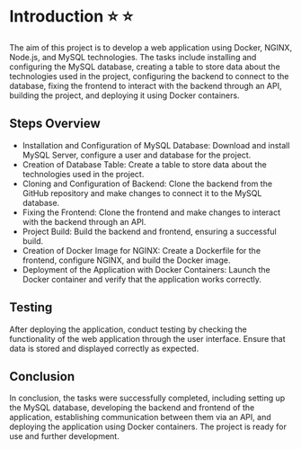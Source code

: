 # Introduction :star: :star: 
The aim of this project is to develop a web application using Docker, NGINX, Node.js, and MySQL technologies. The tasks include installing and configuring the MySQL database, creating a table to store data about the technologies used in the project, configuring the backend to connect to the database, fixing the frontend to interact with the backend through an API, building the project, and deploying it using Docker containers.

## Steps Overview
- Installation and Configuration of MySQL Database: Download and install MySQL Server, configure a user and database for the project.
- Creation of Database Table: Create a table to store data about the technologies used in the project.
- Cloning and Configuration of Backend: Clone the backend from the GitHub repository and make changes to connect it to the MySQL database.
- Fixing the Frontend: Clone the frontend and make changes to interact with the backend through an API.
- Project Build: Build the backend and frontend, ensuring a successful build.
- Creation of Docker Image for NGINX: Create a Dockerfile for the frontend, configure NGINX, and build the Docker image.
- Deployment of the Application with Docker Containers: Launch the Docker container and verify that the application works correctly.

## Testing
After deploying the application, conduct testing by checking the functionality of the web application through the user interface. Ensure that data is stored and displayed correctly as expected.

## Conclusion
In conclusion, the tasks were successfully completed, including setting up the MySQL database, developing the backend and frontend of the application, establishing communication between them via an API, and deploying the application using Docker containers. The project is ready for use and further development.
